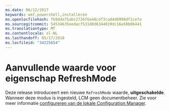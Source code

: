 ```yaml
---
ms.date: 06/12/2017
keywords: wmf,powershell,installeren
ms.openlocfilehash: fb9dda75abc2726f6e48cdf3cad4d8990df1cefa
ms.sourcegitcommit: 54534635eedacf531d8d6344019dc16a50b8b441
ms.translationtype: MT
ms.contentlocale: nl-NL
ms.lasthandoff: 05/17/2018
ms.locfileid: "34225654"
---
```

# <a name="additional-value-for-refreshmode-property"></a>Aanvullende waarde voor eigenschap RefreshMode

Deze release introduceert een nieuwe `RefreshMode` waarde, **uitgeschakelde**. Wanneer deze modus is ingesteld, LCM geen documentbeheer. Zie voor meer informatie [configureren van de lokale Configuration Manager](https://msdn.microsoft.com/powershell/dsc/metaconfig).
